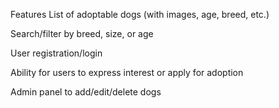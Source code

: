 Features
List of adoptable dogs (with images, age, breed, etc.)

Search/filter by breed, size, or age

User registration/login

Ability for users to express interest or apply for adoption

Admin panel to add/edit/delete dogs
